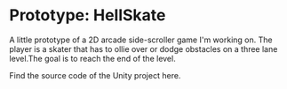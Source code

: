 # Prototype: HellSkate

A little prototype of a 2D arcade side-scroller game I'm working on. The player is a skater that has to ollie over or dodge obstacles on a three lane level.The goal is to reach the end of the level.

Find the source code of the Unity project here. 

